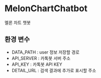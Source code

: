 ﻿# MelonChartChatbot
멜론 차트 챗봇

## 환경 변수
- DATA_PATH : user 정보 저장할 경로
- API_SERVER : 카톡봇 서버 주소
- API_KEY : 카톡봇 API KEY
- DETAIL_URL : 검색 결과에 추가로 표시할 주소
